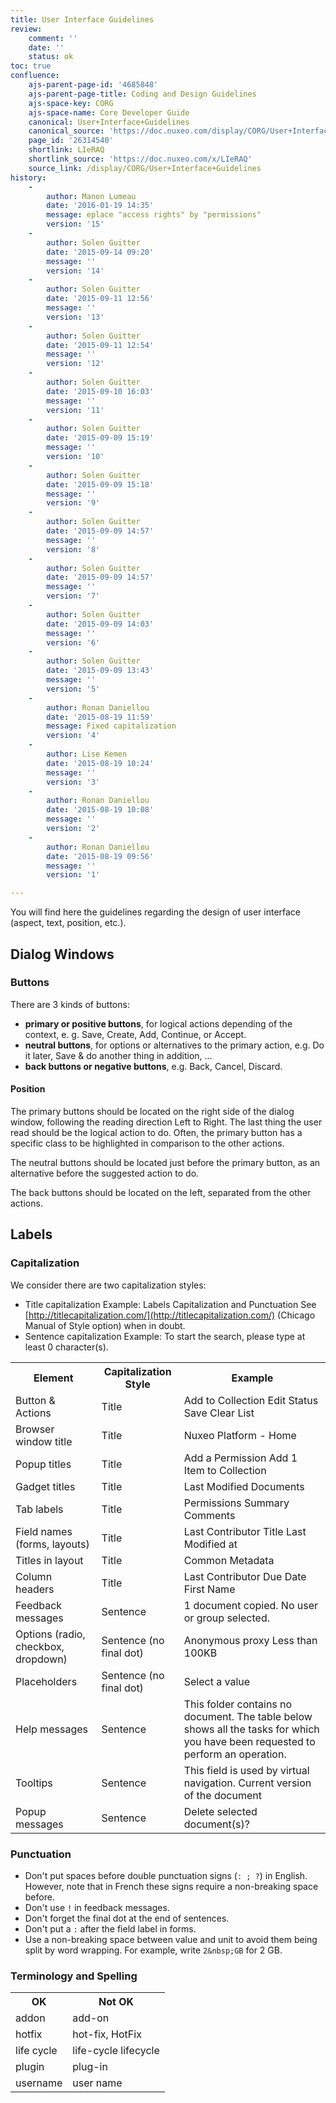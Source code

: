 ```yaml
---
title: User Interface Guidelines
review:
    comment: ''
    date: ''
    status: ok
toc: true
confluence:
    ajs-parent-page-id: '4685848'
    ajs-parent-page-title: Coding and Design Guidelines
    ajs-space-key: CORG
    ajs-space-name: Core Developer Guide
    canonical: User+Interface+Guidelines
    canonical_source: 'https://doc.nuxeo.com/display/CORG/User+Interface+Guidelines'
    page_id: '26314540'
    shortlink: LIeRAQ
    shortlink_source: 'https://doc.nuxeo.com/x/LIeRAQ'
    source_link: /display/CORG/User+Interface+Guidelines
history:
    - 
        author: Manon Lumeau
        date: '2016-01-19 14:35'
        message: eplace "access rights" by "permissions"
        version: '15'
    - 
        author: Solen Guitter
        date: '2015-09-14 09:20'
        message: ''
        version: '14'
    - 
        author: Solen Guitter
        date: '2015-09-11 12:56'
        message: ''
        version: '13'
    - 
        author: Solen Guitter
        date: '2015-09-11 12:54'
        message: ''
        version: '12'
    - 
        author: Solen Guitter
        date: '2015-09-10 16:03'
        message: ''
        version: '11'
    - 
        author: Solen Guitter
        date: '2015-09-09 15:19'
        message: ''
        version: '10'
    - 
        author: Solen Guitter
        date: '2015-09-09 15:18'
        message: ''
        version: '9'
    - 
        author: Solen Guitter
        date: '2015-09-09 14:57'
        message: ''
        version: '8'
    - 
        author: Solen Guitter
        date: '2015-09-09 14:57'
        message: ''
        version: '7'
    - 
        author: Solen Guitter
        date: '2015-09-09 14:03'
        message: ''
        version: '6'
    - 
        author: Solen Guitter
        date: '2015-09-09 13:43'
        message: ''
        version: '5'
    - 
        author: Ronan Daniellou
        date: '2015-08-19 11:59'
        message: Fixed capitalization
        version: '4'
    - 
        author: Lise Kemen
        date: '2015-08-19 10:24'
        message: ''
        version: '3'
    - 
        author: Ronan Daniellou
        date: '2015-08-19 10:08'
        message: ''
        version: '2'
    - 
        author: Ronan Daniellou
        date: '2015-08-19 09:56'
        message: ''
        version: '1'

---
```

You will find here the guidelines regarding the design of user interface (aspect, text, position, etc.).

## Dialog Windows

### Buttons

There are 3 kinds of buttons:

*   **primary or positive buttons**, for logical actions depending of the context, e. g. Save, Create, Add, Continue, or Accept.
*   **neutral buttons**, for options or alternatives to the primary action, e.g. Do it later, Save & do another thing in addition, &hellip;
*   **back buttons or negative buttons**, e.g. Back, Cancel, Discard.&nbsp;

#### Position

The primary buttons should be located on the right side of the dialog window, following the reading direction Left to Right. The last thing the user read should be the logical action to do. Often, the primary button has a specific class to be highlighted in comparison to the other actions.

The neutral buttons should be located just before the primary button, as an alternative before the suggested action to do.

The back buttons should be located on the left, separated from the other actions.

## <span class="ph">Labels</span>

### <span class="ph">Capitalization</span>

<span class="ph">We consider there are two capitalization styles:</span>

*   <span class="ph">Title capitalization</span>
    <span class="ph">Example: Labels Capitalization and Punctuation
    </span><span class="ph">See [http://titlecapitalization.com/](http://titlecapitalization.com/) (Chicago Manual of Style option) when in doubt.</span>
*   <span class="ph">Sentence capitalization</span>
    <span class="ph">Example: To start the search, please type at least 0 character(s).</span>

<div class="table-scroll"><table class="hover"><tbody><tr><th colspan="1">Element</th><th colspan="1">Capitalization Style</th><th colspan="1">Example</th></tr><tr><td colspan="1">Button & Actions</td><td colspan="1">Title</td><td colspan="1">Add to Collection
Edit Status
Save
Clear List</td></tr><tr><td colspan="1">Browser window title</td><td colspan="1">Title</td><td colspan="1">Nuxeo Platform - Home</td></tr><tr><td colspan="1">Popup titles</td><td colspan="1">Title</td><td colspan="1">Add a Permission
Add 1 Item to Collection</td></tr><tr><td colspan="1">Gadget titles</td><td colspan="1">Title</td><td colspan="1">Last Modified Documents</td></tr><tr><td colspan="1">Tab labels</td><td colspan="1">Title</td><td colspan="1">Permissions
Summary
Comments</td></tr><tr><td colspan="1">Field names (forms, layouts)</td><td colspan="1">Title</td><td colspan="1">Last Contributor
Title
Last Modified at</td></tr><tr><td colspan="1">Titles in layout</td><td colspan="1">Title</td><td colspan="1">Common Metadata</td></tr><tr><td colspan="1">Column headers</td><td colspan="1">Title</td><td colspan="1">Last Contributor
Due Date
First Name</td></tr><tr><td colspan="1">Feedback messages</td><td colspan="1">Sentence</td><td colspan="1">1 document copied.
No user or group selected.</td></tr><tr><td colspan="1">Options (radio, checkbox, dropdown)</td><td colspan="1">Sentence (no final dot)</td><td colspan="1">Anonymous proxy
Less than 100KB</td></tr><tr><td colspan="1">Placeholders</td><td colspan="1">Sentence (no final dot)</td><td colspan="1">Select a value</td></tr><tr><td colspan="1">Help messages</td><td colspan="1">Sentence</td><td colspan="1">This folder contains no document.
The table below shows all the tasks for which you have been requested to perform an operation.</td></tr><tr><td colspan="1">Tooltips</td><td colspan="1">Sentence</td><td colspan="1">This field is used by virtual navigation.
Current version of the document</td></tr><tr><td colspan="1">Popup messages</td><td colspan="1">Sentence</td><td colspan="1">Delete selected document(s)?</td></tr></tbody></table></div>

### Punctuation

*   Don't put spaces before double punctuation signs (`: ; ?`) in English. However, note that in French these signs require a non-breaking space before.
*   Don't use&nbsp;`!` in feedback messages.
*   Don't forget the final dot at the end of sentences.
*   Don't put a&nbsp;`:` after the field label in forms.
*   Use a non-breaking space between value and unit to avoid them being split by word wrapping. For example, write `2&nbsp;GB` for 2 GB.

### Terminology and Spelling

<div class="table-scroll"><table class="hover"><tbody><tr><th colspan="1">OK</th><th colspan="1">Not OK</th></tr><tr><td colspan="1">addon</td><td colspan="1">add-on</td></tr><tr><td colspan="1">hotfix</td><td colspan="1">hot-fix, HotFix</td></tr><tr><td colspan="1">life cycle</td><td colspan="1">life-cycle
lifecycle</td></tr><tr><td colspan="1">plugin</td><td colspan="1">plug-in</td></tr><tr><td colspan="1">username</td><td colspan="1">user name</td></tr></tbody></table></div>